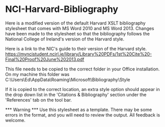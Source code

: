 NCI-Harvard-Bibliography
========================

Here is a modified version of the default Harvard XSLT bibliography stylesheet that comes with MS Word 2010 and MS Word 2013.
Changes have been made to the stylesheet so that the bibliography follows the National College of Ireland's version of the Harvard style.

Here is a link to the NIC's guide to their version of the Harvard style.
https://myncistudent.ncirl.ie/library/Library%20PDFs/1st%20Cite%20-Final%20Proof%20June%202013.pdf
 
This file needs to be copied to the correct folder in your Office installation.  On my machine this folder was
C:\Users\Ed\AppData\Roaming\Microsoft\Bibliography\Style
 
If it is copied to the correct location, an extra style option should appear in the drop down list in the 'Citations & Bibliography' section under the 'References' tab on the tool bar.

*** Warning ***
Use this stylesheet as a template.  There may be some errors in the format, and you will need to review the output.
All feedback is welcome.
